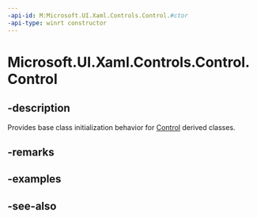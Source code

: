 ```yaml
---
-api-id: M:Microsoft.UI.Xaml.Controls.Control.#ctor
-api-type: winrt constructor
---
```


<!-- Method syntax
protected Control()
-->

# Microsoft.UI.Xaml.Controls.Control.Control

## -description
Provides base class initialization behavior for [Control](control.md) derived classes.

## -remarks

## -examples

## -see-also
